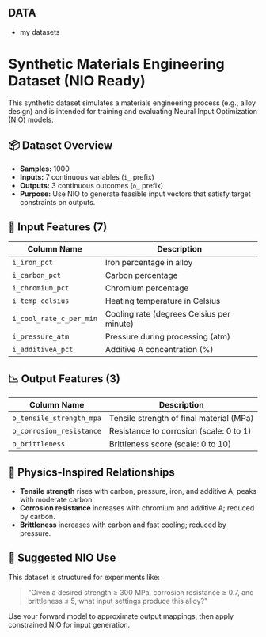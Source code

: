 ## DATA

* my datasets

# Synthetic Materials Engineering Dataset (NIO Ready)

This synthetic dataset simulates a materials engineering process (e.g., alloy design) and is intended for training and evaluating Neural Input Optimization (NIO) models.

## 📦 Dataset Overview

* **Samples:** 1000
* **Inputs:** 7 continuous variables (`i_` prefix)
* **Outputs:** 3 continuous outcomes (`o_` prefix)
* **Purpose:** Use NIO to generate feasible input vectors that satisfy target constraints on outputs.

## 📅 Input Features (7)

| Column Name             | Description                               |
| ----------------------- | ----------------------------------------- |
| `i_iron_pct`            | Iron percentage in alloy                  |
| `i_carbon_pct`          | Carbon percentage                         |
| `i_chromium_pct`        | Chromium percentage                       |
| `i_temp_celsius`        | Heating temperature in Celsius            |
| `i_cool_rate_c_per_min` | Cooling rate (degrees Celsius per minute) |
| `i_pressure_atm`        | Pressure during processing (atm)          |
| `i_additiveA_pct`       | Additive A concentration (%)              |

## 📉 Output Features (3)

| Column Name              | Description                              |
| ------------------------ | ---------------------------------------- |
| `o_tensile_strength_mpa` | Tensile strength of final material (MPa) |
| `o_corrosion_resistance` | Resistance to corrosion (scale: 0 to 1)  |
| `o_brittleness`          | Brittleness score (scale: 0 to 10)       |

## 🧐 Physics-Inspired Relationships

* **Tensile strength** rises with carbon, pressure, iron, and additive A; peaks with moderate carbon.
* **Corrosion resistance** increases with chromium and additive A; reduced by carbon.
* **Brittleness** increases with carbon and fast cooling; reduced by pressure.

## 🔁 Suggested NIO Use

This dataset is structured for experiments like:

> "Given a desired strength ≥ 300 MPa, corrosion resistance ≥ 0.7, and brittleness ≤ 5, what input settings produce this alloy?"

Use your forward model to approximate output mappings, then apply constrained NIO for input generation.
